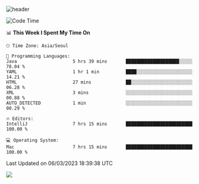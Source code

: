 ![header](https://capsule-render.vercel.app/api?type=Egg&color=timeAuto&height=300&section=header&text=PoPo&fontSize=90&animation=fadeIn)

  <!--START_SECTION:waka-->
![Code Time](http://img.shields.io/badge/Code%20Time-529%20hrs%2028%20mins-blue)

📊 **This Week I Spent My Time On** 

```text
🕑︎ Time Zone: Asia/Seoul

💬 Programming Languages: 
Java                     5 hrs 39 mins       ████████████████████░░░░░   78.04 % 
YAML                     1 hr 1 min          ████░░░░░░░░░░░░░░░░░░░░░   14.21 % 
HTML                     27 mins             ██░░░░░░░░░░░░░░░░░░░░░░░   06.28 % 
XML                      3 mins              ░░░░░░░░░░░░░░░░░░░░░░░░░   00.88 % 
AUTO_DETECTED            1 min               ░░░░░░░░░░░░░░░░░░░░░░░░░   00.29 % 

🔥 Editors: 
IntelliJ                 7 hrs 15 mins       █████████████████████████   100.00 % 

💻 Operating System: 
Mac                      7 hrs 15 mins       █████████████████████████   100.00 % 
```


 Last Updated on 06/03/2023 18:39:38 UTC
<!--END_SECTION:waka-->



<img src="https://capsule-render.vercel.app/api?type=Egg&color=timeAuto&height=300&section=footer&text=PoPo&fontSize=90&animation=fadeIn&reversal=true" />
